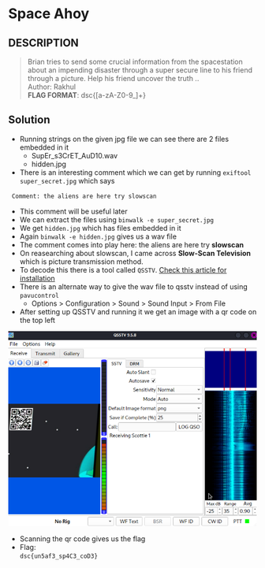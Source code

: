 # Space Ahoy

## DESCRIPTION
> Brian tries to send some crucial information from the spacestation about an impending disaster through a super secure line to his friend through a picture.
Help his friend uncover the truth ..  
>Author: Rakhul  
>**FLAG FORMAT**:
dsc{[a-zA-Z0-9_]+}

## Solution
* Running strings on the given jpg file we can see there are 2 files embedded in it
    * SupEr_s3CrET_AuD10.wav
    * hidden.jpg
* There is an interesting comment which we can get by running `exiftool super_secret.jpg` which says
```bash
 Comment: the aliens are here try slowscan
```
* This comment will be useful later
* We can extract the files using `binwalk -e super_secret.jpg`
* We get `hidden.jpg` which has files embedded in it
* Again `binwalk -e hidden.jpg` gives us a wav file
* The comment comes into play here: the aliens are here try **slowscan**
* On reasearching about slowscan, I came across **Slow-Scan Television** which is picture transmission method.
* To decode this there is a tool called `QSSTV`. [Check this article for installation](
https://ourcodeworld.com/articles/read/956/how-to-convert-decode-a-slow-scan-television-transmissions-sstv-audio-file-to-images-using-qsstv-in-ubuntu-18-04)
* There is an alternate way to give the wav file to qsstv instead of using `pavucontrol`
    * Options > Configuration > Sound > Sound Input > From File
* After setting up QSSTV and running it we get an image with a qr code on the top left

![qr](qsstv.png)
* Scanning the qr code gives us the flag
* Flag:  
`dsc{un5af3_sp4C3_coD3}`

